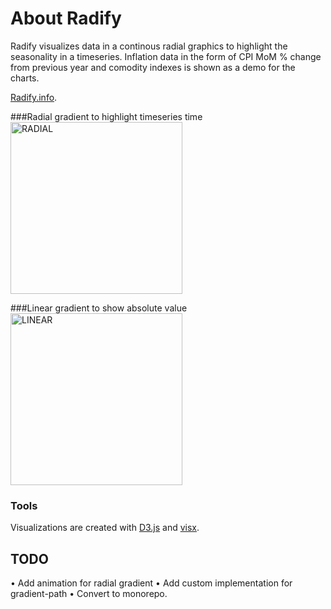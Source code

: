 # About Radify
Radify visualizes data in a continous radial graphics to highlight the seasonality in a timeseries. Inflation data in the form of CPI MoM % change from previous year and comodity indexes is shown as a demo for the charts.

[Radify.info](https://radify-357623.uw.r.appspot.com/).

###Radial gradient to highlight timeseries time
<img src="https://user-images.githubusercontent.com/14987935/185210013-700c4bac-fa7c-40ef-b430-543207941b85.png" alt="RADIAL" width="275"/>

###Linear gradient to show absolute value
<img src="https://user-images.githubusercontent.com/14987935/185210023-2c92a9d1-0ab7-4cca-9a17-6c2910ee79d6.png" alt="LINEAR" width="275"/>

### Tools
Visualizations are created with [D3.js](https://github.com/facebook/create-react-app) and [visx](https://github.com/airbnb/visx).

## TODO
• Add animation for radial gradient
• Add custom implementation for gradient-path
• Convert to monorepo.
